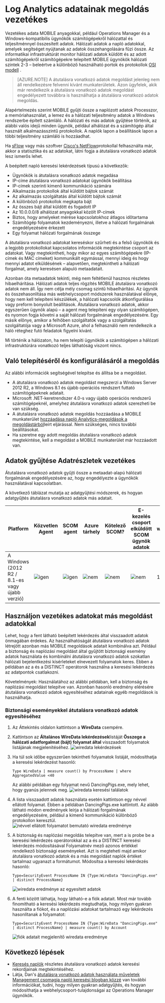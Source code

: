 <properties
    pageTitle="Log Analytics adatainak megoldás vezetékes |} Microsoft Azure"
    description="Vezetékes adata MOBILE anyagokkal, például Operations Manager és a Windows-kompatibilis ügynökök számítógépekről hálózattal és teljesítménnyel összesített adatok. Hálózati adatok a napló adatokkal, amelyek segítséget nyújtanak az adatok összehangolására fűzi össze."
    services="log-analytics"
    documentationCenter=""
    authors="bandersmsft"
    manager="jwhit"
    editor=""/>

<tags
    ms.service="log-analytics"
    ms.workload="na"
    ms.tgt_pltfrm="na"
    ms.devlang="na"
    ms.topic="article"
    ms.date="08/11/2016"
    ms.author="banders"/>

# <a name="wire-data-solution-in-log-analytics"></a>Log Analytics adatainak megoldás vezetékes

Vezetékes adata MOBILE anyagokkal, például Operations Manager és a Windows-kompatibilis ügynökök számítógépekről hálózattal és teljesítménnyel összesített adatok. Hálózati adatok a napló adatokkal, amelyek segítséget nyújtanak az adatok összehangolására fűzi össze. Az informatikai infrastruktúrát monitor hálózati adatok küldött és az adott számítógépekről számítógépekre telepített MOBILE ügynökök hálózati szintek 2-3 – beleértve a különböző használható portok és protokollok [OSI modell](https://en.wikipedia.org/wiki/OSI_model) .

>[AZURE.NOTE] A átutalásra vonatkozó adatok megoldást jelenleg nem áll rendelkezésre felvenni kívánt munkaterületek. Azon ügyfelek, akik már rendelkezik a átutalásra vonatkozó adatok megoldást engedélyezett továbbra is használhatja a átutalásra vonatkozó adatok megoldás.

Alapértelmezés szerint MOBILE gyűjti össze a naplózott adatok Processzor, a memóriahasználat, a lemez és a hálózati teljesítmény adatok a Windows rendszerbe épített számláló. A hálózati és más adatok gyűjtése történik, az alábbi valós idejű minden ügynök, például alhálózat és a számítógép által használt alkalmazásszintű protokollok. A naplók lapon a beállítások lapon a többi teljesítmény számláló is hozzáadhat.

Ha [sFlow](http://www.sflow.org/) vagy más szoftver [Cisco's NetFlow](http://www.cisco.com/c/en/us/products/collateral/ios-nx-os-software/ios-netflow/prod_white_paper0900aecd80406232.html)protokollal felhasználta már, akkor a statisztika és az adatokat, látni fogja a átutalásra vonatkozó adatok lesz ismerős lehet.

A beépített napló keresési lekérdezések típusú a következők:

- Ügynökök is átutalásra vonatkozó adatok megadása
- IP-címe átutalásra vonatkozó adatokat ügynökök beállítása
- IP-címek szerinti kimenő kommunikáció számára
- Alkalmazás protokollok által küldött bájtok számát
- Az alkalmazás szolgáltatás által küldött bájtok számát
- A különböző protokollok megkapta bájt
- Az összes bájt által küldött és fogadott IP
- Az 10.0.0.0/8 alhálózat anyagokkal közölt IP-címek
- Biztos, hogy amelyeket mérése kapcsolatokhoz átlagos időtartama
- Számítógép folyamatok kezdeményezni, illetve a hálózati forgalmának engedélyezésére érkezett
- Egy folyamat hálózati forgalmának összege

A átutalásra vonatkozó adatokat kereséskor szűrheti és a felső ügynökök és a legjobb protokollokat kapcsolatos információk megtekintése csoport az adatokat. Vagy megtekintheti, hogy mikor az egyes számítógépekre (IP-címek és MAC címeket) kommunikált egymással, mennyi ideig és hogy mennyi adatot elküldésének – alapvetően, megtekintheti a hálózati forgalmat, amely keresésen alapuló metaadatait.

Azonban óta metaadatok tekinti, még nem feltétlenül hasznos részletes hibaelhárítása. Hálózati adatok teljes rögzítés MOBILE átutalásra vonatkozó adatok nem áll. Így nem célja mély csomag szintű hibaelhárítási.
Az ügynök és összehasonlítása más webhelycsoport módszerek használatával előnye, hogy nem kell telepíteni készülékek, a hálózati kapcsolók átkonfigurálása vagy preform bonyolult beállítások. Átutalásra vonatkozó adatok, akkor egyszerűen ügynök alapú – a agent meg telepíteni egy olyan számítógépen, és nyomon fogja követni a saját hálózati forgalmának engedélyezésére. Egy másik előnye, amikor a felhőben szolgáltatók vagy a szolgáltatás szolgáltatója vagy a Microsoft Azure, ahol a felhasználó nem rendelkezik a háló réteghez futó feladatok figyelni kívánt.

Mi történik a hálózaton, ha nem telepíti ügynökök a számítógépen a hálózati infrastruktúrára vonatkozó teljes láthatóság viszont nincs.

## <a name="installing-and-configuring-the-solution"></a>Való telepítéséről és konfigurálásáról a megoldás
Az alábbi információk segítségével telepítse és állítsa be a megoldást.

- A átutalásra vonatkozó adatok megoldást megszerzi a Windows Server 2012 R2, a Windows 8.1 és újabb operációs rendszert futtató számítógépeknek adatait.
- Microsoft .NET-keretrendszer 4.0-s vagy újabb operációs rendszerű számítógépeknél, amelyhez átutalásra vonatkozó adatok szerezheti be van szükség.
- A átutalásra vonatkozó adatok megoldás hozzáadása a MOBILE munkaterület [hozzáadása napló Analytics-megoldások a megoldástárból](log-analytics-add-solutions.md)leírt eljárással.  Nem szükséges, nincs további beállításokat.
- Ha szeretne egy adott megoldás átutalásra vonatkozó adatok megtekintése, kell a megoldást a MOBILE munkaterület már hozzáadott van.

## <a name="wire-data-data-collection-details"></a>Adatok gyűjtése Adatrészletek vezetékes

Átutalásra vonatkozó adatok gyűjti össze a metaadat-alapú hálózati forgalmának engedélyezésére az, hogy engedélyezte a ügynökök használatával kapcsolatban.

A következő táblázat mutatja az adatgyűjtési módszerek, és hogyan adatgyűjtés átutalásra vonatkozó adatok más adatait.


| Platform | Közvetlen Agent | SCOM agent | Azure tárhely | Kötelező SCOM? | E-kezelés csoport elküldött SCOM ügynök adatok | a webhelycsoport gyakorisága |
|---|---|---|---|---|---|---|
|A Windows (2012 R2 / 8.1-es vagy újabb verzió)|![igen](./media/log-analytics-wire-data/oms-bullet-green.png)|![igen](./media/log-analytics-wire-data/oms-bullet-green.png)|![nem](./media/log-analytics-wire-data/oms-bullet-red.png)|            ![nem](./media/log-analytics-wire-data/oms-bullet-red.png)|![nem](./media/log-analytics-wire-data/oms-bullet-red.png)| 1 percenként|


## <a name="combining-wire-data-with-other-solution-data"></a>Használjon vezetékes adatokat más megoldást adatokkal

Lehet, hogy a fent látható beépített lekérdezés által visszaadott adatok önmagában érdekes. Az használhatóságát átutalásra vonatkozó adatok létrejött azonban más MOBILE megoldások adatait kombinálva azt. Például a biztonság és naplózási megoldást által gyűjtött biztonsági esemény adatok használata és kombinálni átutalásra vonatkozó adatok szokatlan hálózati bejelentkezési kísérleteket elnevezett folyamatok keres.  Ebben a példában az a és a DISTINCT operátorok használna a keresési lekérdezés az adatpontok csatlakozni.

Követelmények: Használatához az alábbi példában, kell a biztonság és naplózási megoldást telepítve van. Azonban hasonló eredmény elérésére átutalásra vonatkozó adatok egyesítéséhez adatainak egyéb megoldások is használhatja.

### <a name="to-combine-wire-data-with-security-events"></a>Biztonsági eseményekkel átutalásra vonatkozó adatok egyesítéséhez

1. Az Áttekintés oldalon kattintson a **WireData** csempére.
2. Kattintson az **Általános WireData lekérdezések**listáját **Összege a hálózati adatforgalmat (bájt) folyamat által** visszaadott folyamatok listájának megjelenítéséhez.
    ![wiredata lekérdezések](./media/log-analytics-wire-data/oms-wiredata-01.png)
3. Ha túl sok időbe egyszerűen tekintheti folyamatok listáját, módosíthatja a keresési lekérdezést hasonló:

    ```
    Type WireData | measure count() by ProcessName | where AggregatedValue <40
    ```
    Az alábbi példában egy folyamat nevű DancingPigs.exe, mely lehet, hogy gyanús jelennek meg.
    ![wiredata keresési találatok](./media/log-analytics-wire-data/oms-wiredata-02.png)

4. A lista visszaadott adatok használata esetén kattintson egy névvel ellátott folyamat. Ebben a példában DancingPigs.exe kattintott. Az alább látható módon eredmények leírja a hálózati forgalmának engedélyezésére, például a kimenő kommunikáció különböző protokollon keresztül.
    ![névvel ellátott folyamatot bemutató wiredata eredménye](./media/log-analytics-wire-data/oms-wiredata-03.png)

5. A biztonság és naplózási megoldás telepítve van, mert a is probe be a keresési lekérdezés operátorokkal az a és a DISTINCT keresési lekérdezés módosításával Folyamatnév mező azonos értékkel rendelkező biztonsági eseményeket. Azt is megteheti majd amikor átutalásra vonatkozó adatok és a más megoldást naplók értéket tartalmaz ugyanazt a formátumot. Módosítsa a keresési lekérdezés hasonló:

    ```
    Type=SecurityEvent ProcessName IN {Type:WireData "DancingPigs.exe" | distinct ProcessName}
    ```    

    ![wiredata eredménye az egyesített adatok](./media/log-analytics-wire-data/oms-wiredata-04.png)
6. A fenti között láthatja, hogy látható-e a fiók adatait. Most már tovább finomítható a keresési lekérdezés megtudhatja, hogy milyen gyakran használta a fiókot, és a naplózási adatokat tartalmazó egy lekérdezés hasonlítanak a folyamatot:        

    ```
    Type=SecurityEvent ProcessName IN {Type:WireData "DancingPigs.exe" | distinct ProcessName} | measure count() by Account
    ```

    ![fiók adatait megjelenítő wiredata eredménye](./media/log-analytics-wire-data/oms-wiredata-05.png)



## <a name="next-steps"></a>Következő lépések

- [Keresés naplók](log-analytics-log-searches.md) részletes átutalásra vonatkozó adatok keresési rekordjainak megtekintéséhez.
- Látja, Dan's [átutalásra vonatkozó adatok használata műveletek Management csomagja napló keresési blogban közzé](http://blogs.msdn.com/b/dmuscett/archive/2015/09/09/using-wire-data-in-operations-management-suite.aspx) van további információkat, tudni, hogy milyen gyakran adatgyűjtés, és hogyan módosíthatja a webhelycsoport-tulajdonságai az Operations Manager ügynökök.
